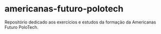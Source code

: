 # americanas-futuro-polotech
Repositório dedicado aos exercícios e estudos da formação da Americanas Futuro PoloTech.
